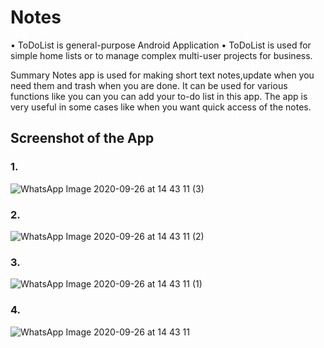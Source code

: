 # Notes
•	ToDoList is general-purpose Android Application
•	ToDoList is used for simple home lists or to manage complex multi-user projects for business.

Summary
Notes app is used for making short text notes,update when you need them and trash when you are done. 
It can be used for various functions like you can you can add your to-do list in this app. 
The app is very useful in some cases like when you want quick access of the notes.

## Screenshot of the App

### 1.

![WhatsApp Image 2020-09-26 at 14 43 11 (3)](https://user-images.githubusercontent.com/52816373/94337324-3d691500-0007-11eb-86d5-c9a36f455d9f.jpeg)

### 2.
![WhatsApp Image 2020-09-26 at 14 43 11 (2)](https://user-images.githubusercontent.com/52816373/94337319-2fb38f80-0007-11eb-9a61-6661e8791f10.jpeg)

### 3.
![WhatsApp Image 2020-09-26 at 14 43 11 (1)](https://user-images.githubusercontent.com/52816373/94337306-1f9bb000-0007-11eb-9a21-637463457e53.jpeg)

### 4.

![WhatsApp Image 2020-09-26 at 14 43 11](https://user-images.githubusercontent.com/52816373/94337292-0692ff00-0007-11eb-843a-7fcf49c14cdf.jpeg)
